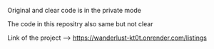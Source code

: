 Original and clear code is in the private mode

The code in this repositry also same but not clear

Link of the project --> 
https://wanderlust-kt0t.onrender.com/listings
